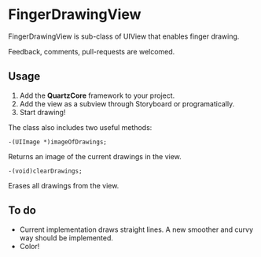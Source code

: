 # FingerDrawingView

FingerDrawingView is sub-class of UIView that enables finger drawing.

Feedback, comments, pull-requests are welcomed. 

## Usage 
1. Add the __QuartzCore__ framework to your project.
1. Add the view as a subview through Storyboard or programatically.
1. Start drawing!

The class also includes two useful methods:

```obj-c
-(UIImage *)imageOfDrawings;
```
Returns an image of the current drawings in the view. 

```obj-c
-(void)clearDrawings;
```
Erases all drawings from the view.

## To do

* Current implementation draws straight lines. A new smoother and curvy way should be implemented.
* Color!
